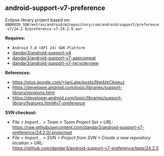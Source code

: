 ## android-support-v7-preference

Eclipse library project based on:<br/>
`ANDROID_SDK/extras/android/m2repository/com/android/support/preference-v7/24.2.0/preference-v7-24.2.0.aar`

**Requires:**
- `Android 7.0 (API 24) SDK Platform`
- [dandar3/android-support-v4](https://github.com/dandar3/android-support-v4/tree/24.2.0)
- [dandar3/android-support-v7-appcompat](https://github.com/dandar3/android-support-v7-appcompat/tree/24.2.0)
- [dandar3/android-support-v7-recyclerview](https://github.com/dandar3/android-support-v7-recyclerview/tree/24.2.0)

**References:**
- https://plus.google.com/+IanLake/posts/NwdzkCkqeuz
- https://developer.android.com/topic/libraries/support-library/revisions.html
- https://developer.android.com/topic/libraries/support-library/features.html#v7-preference

**SVN checkout:**
- _File > Import... > Team > Team Project Set > URL:_<br/>
  https://raw.githubusercontent.com/dandar3/android-support-v7-preference/24.2.0/.projectset
- _File > Import... > SVN > Project from SVN > Create a new repository location > URL:_<br/>
  https://github.com/dandar3/android-support-v7-preference/tags/24.2.0